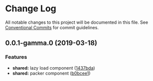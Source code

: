 # Change Log

All notable changes to this project will be documented in this file.
See [Conventional Commits](https://conventionalcommits.org) for commit guidelines.

## 0.0.1-gamma.0 (2019-03-18)


### Features

* **shared:** lazy load component ([1437bda](https://github.com/brunobertolini/steroids/commit/1437bda))
* **shared:** packer component ([b0bcee1](https://github.com/brunobertolini/steroids/commit/b0bcee1))
